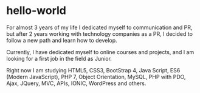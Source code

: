 # hello-world
For almost 3 years of my life I dedicated myself to communication and PR, but after 2 years working with technology companies as a PR, I decided to follow a new path and learn how to develop.

Currently, I have dedicated myself to online courses and projects, and I am looking for a first job in the field as Junior.

Right now I am studying HTML5, CSS3, BootStrap 4, Java Script, ES6 (Modern JavaScript), PHP 7, Object Orientation, MySQL, PHP with PDO, Ajax, JQuery, MVC, APIs, IONIC, WordPress and others.
